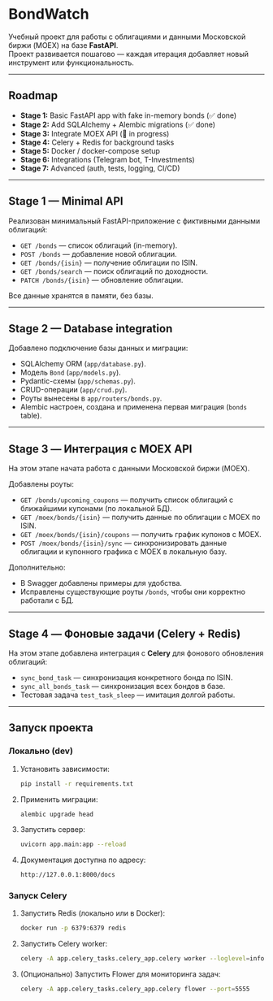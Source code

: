 # BondWatch

Учебный проект для работы с облигациями и данными Московской биржи (MOEX) на базе **FastAPI**.  
Проект развивается пошагово — каждая итерация добавляет новый инструмент или функциональность.  

---

## Roadmap
- **Stage 1:** Basic FastAPI app with fake in-memory bonds (✅ done)
- **Stage 2:** Add SQLAlchemy + Alembic migrations (✅ done)
- **Stage 3:** Integrate MOEX API (🚧 in progress)
- **Stage 4:** Celery + Redis for background tasks
- **Stage 5:** Docker / docker-compose setup
- **Stage 6:** Integrations (Telegram bot, T-Investments)
- **Stage 7:** Advanced (auth, tests, logging, CI/CD)

---

## Stage 1 — Minimal API
Реализован минимальный FastAPI-приложение c фиктивными данными облигаций:
- `GET /bonds` — список облигаций (in-memory).
- `POST /bonds` — добавление новой облигации.
- `GET /bonds/{isin}` — получение облигации по ISIN.
- `GET /bonds/search` — поиск облигаций по доходности.
- `PATCH /bonds/{isin}` — обновление облигации.

Все данные хранятся в памяти, без базы.

---

## Stage 2 — Database integration
Добавлено подключение базы данных и миграции:
- SQLAlchemy ORM (`app/database.py`).
- Модель `Bond` (`app/models.py`).
- Pydantic-схемы (`app/schemas.py`).
- CRUD-операции (`app/crud.py`).
- Роуты вынесены в `app/routers/bonds.py`.
- Alembic настроен, создана и применена первая миграция (`bonds` table).

---

## Stage 3 — Интеграция с MOEX API
На этом этапе начата работа с данными Московской биржи (MOEX).  

Добавлены роуты:
- `GET /bonds/upcoming_coupons` — получить список облигаций с ближайшими купонами (по локальной БД).
- `GET /moex/bonds/{isin}` — получить данные по облигации с MOEX по ISIN.
- `GET /moex/bonds/{isin}/coupons` — получить график купонов с MOEX.
- `POST /moex/bonds/{isin}/sync` — синхронизировать данные облигации и купонного графика с MOEX в локальную базу.

Дополнительно:
- В Swagger добавлены примеры для удобства.
- Исправлены существующие роуты `/bonds`, чтобы они корректно работали с БД.

---

## Stage 4 — Фоновые задачи (Celery + Redis)

На этом этапе добавлена интеграция с **Celery** для фонового обновления облигаций:

- `sync_bond_task` — синхронизация конкретного бонда по ISIN.
- `sync_all_bonds_task` — синхронизация всех бондов в базе.
- Тестовая задача `test_task_sleep` — имитация долгой работы.

---

## Запуск проекта

### Локально (dev)
1. Установить зависимости:
   ```bash
   pip install -r requirements.txt
2. Применить миграции:
   ```bash
   alembic upgrade head
3. Запустить сервер:
   ```bash
   uvicorn app.main:app --reload
4. Документация доступна по адресу:
   ```bash
   http://127.0.0.1:8000/docs

### Запуск Celery

1. Запустить Redis (локально или в Docker):
   ```bash
   docker run -p 6379:6379 redis

2. Запустить Celery worker:
   ```bash
   celery -A app.celery_tasks.celery_app.celery worker --loglevel=info

3. (Опционально) Запустить Flower для мониторинга задач:
   ```bash
   celery -A app.celery_tasks.celery_app.celery flower --port=5555